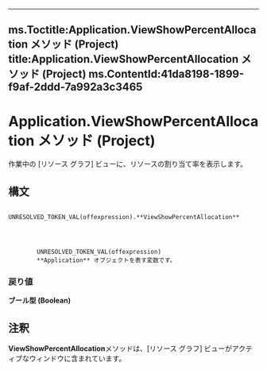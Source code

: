 

---
ms.Toctitle:Application.ViewShowPercentAllocation メソッド (Project)
title:Application.ViewShowPercentAllocation メソッド (Project)
ms.ContentId:41da8198-1899-f9af-2ddd-7a992a3c3465
---
# Application.ViewShowPercentAllocation メソッド (Project)




作業中の [リソース グラフ] ビューに、リソースの割り当て率を表示します。

## 構文

            UNRESOLVED_TOKEN_VAL(offexpression).**ViewShowPercentAllocation**




            UNRESOLVED_TOKEN_VAL(offexpression)
            **Application** オブジェクトを表す変数です。

### 戻り値
**ブール型 (Boolean)**





## 注釈
**ViewShowPercentAllocation**メソッドは、[リソース グラフ] ビューがアクティブなウィンドウに含まれています。




